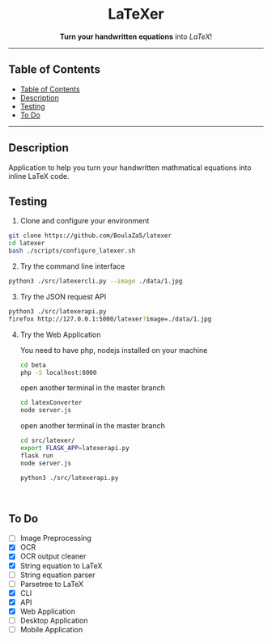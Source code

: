 <p align="center">
  <h1 align="center"> LaTeXer </h1>
</p>

<p align="center">
  <b>Turn your handwritten equations</b> into <i>LaTeX</i>!
</p>

---

## Table of Contents

- [Table of Contents](#table-of-contents)
- [Description](#description)
- [Testing](#testing)
- [To Do](#to-do)

---

## Description

Application to help you turn your handwritten mathmatical equations into inline LaTeX code.
<br>

## Testing

1. Clone and configure your environment
  ```bash
  git clone https://github.com/BoulaZa5/latexer
  cd latexer
  bash ./scripts/configure_latexer.sh
  ```
2. Try the command line interface
  ```bash
  python3 ./src/latexercli.py --image ./data/1.jpg
  ```
3. Try the JSON request API
  ```bash
  python3 ./src/latexerapi.py
  firefox http://127.0.0.1:5000/latexer?image=./data/1.jpg
  ```
4. Try the Web Application

    You need to have php, nodejs installed on your machine
      ```bash
      cd beta
      php -S localhost:8000
      ```
      open another terminal in the master branch
      ```bash
      cd latexConverter
      node server.js
      ```
      open another terminal in the master branch
      ```bash
      cd src/latexer/
      export FLASK_APP=latexerapi.py
      flask run
      node server.js
      ```

      ```bash
      python3 ./src/latexerapi.py
      ```
<br>

## To Do
* [ ] Image Preprocessing
* [x] OCR
* [x] OCR output cleaner
* [x] String equation to LaTeX
* [ ] String equation parser
* [ ] Parsetree to LaTeX
* [x] CLI
* [x] API
* [x] Web Application
* [ ] Desktop Application
* [ ] Mobile Application

<br>
